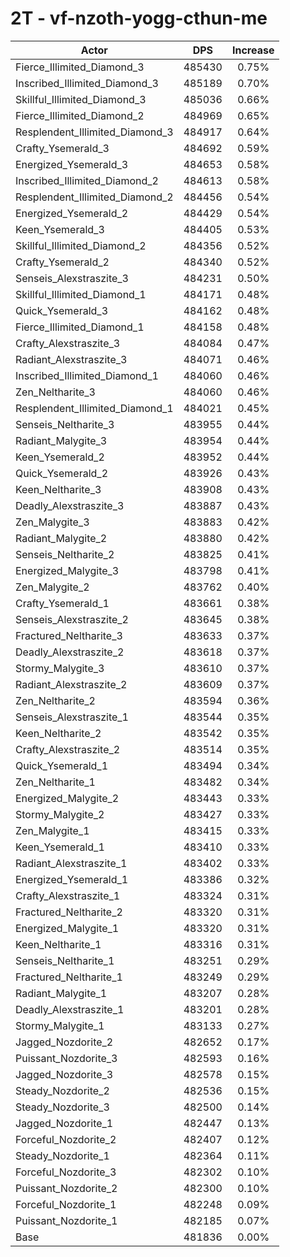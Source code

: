 # 2T - vf-nzoth-yogg-cthun-me
| Actor | DPS | Increase |
|---|:---:|:---:|
|Fierce_Illimited_Diamond_3|485430|0.75%|
|Inscribed_Illimited_Diamond_3|485189|0.70%|
|Skillful_Illimited_Diamond_3|485036|0.66%|
|Fierce_Illimited_Diamond_2|484969|0.65%|
|Resplendent_Illimited_Diamond_3|484917|0.64%|
|Crafty_Ysemerald_3|484692|0.59%|
|Energized_Ysemerald_3|484653|0.58%|
|Inscribed_Illimited_Diamond_2|484613|0.58%|
|Resplendent_Illimited_Diamond_2|484456|0.54%|
|Energized_Ysemerald_2|484429|0.54%|
|Keen_Ysemerald_3|484405|0.53%|
|Skillful_Illimited_Diamond_2|484356|0.52%|
|Crafty_Ysemerald_2|484340|0.52%|
|Senseis_Alexstraszite_3|484231|0.50%|
|Skillful_Illimited_Diamond_1|484171|0.48%|
|Quick_Ysemerald_3|484162|0.48%|
|Fierce_Illimited_Diamond_1|484158|0.48%|
|Crafty_Alexstraszite_3|484084|0.47%|
|Radiant_Alexstraszite_3|484071|0.46%|
|Inscribed_Illimited_Diamond_1|484060|0.46%|
|Zen_Neltharite_3|484060|0.46%|
|Resplendent_Illimited_Diamond_1|484021|0.45%|
|Senseis_Neltharite_3|483955|0.44%|
|Radiant_Malygite_3|483954|0.44%|
|Keen_Ysemerald_2|483952|0.44%|
|Quick_Ysemerald_2|483926|0.43%|
|Keen_Neltharite_3|483908|0.43%|
|Deadly_Alexstraszite_3|483887|0.43%|
|Zen_Malygite_3|483883|0.42%|
|Radiant_Malygite_2|483880|0.42%|
|Senseis_Neltharite_2|483825|0.41%|
|Energized_Malygite_3|483798|0.41%|
|Zen_Malygite_2|483762|0.40%|
|Crafty_Ysemerald_1|483661|0.38%|
|Senseis_Alexstraszite_2|483645|0.38%|
|Fractured_Neltharite_3|483633|0.37%|
|Deadly_Alexstraszite_2|483618|0.37%|
|Stormy_Malygite_3|483610|0.37%|
|Radiant_Alexstraszite_2|483609|0.37%|
|Zen_Neltharite_2|483594|0.36%|
|Senseis_Alexstraszite_1|483544|0.35%|
|Keen_Neltharite_2|483542|0.35%|
|Crafty_Alexstraszite_2|483514|0.35%|
|Quick_Ysemerald_1|483494|0.34%|
|Zen_Neltharite_1|483482|0.34%|
|Energized_Malygite_2|483443|0.33%|
|Stormy_Malygite_2|483427|0.33%|
|Zen_Malygite_1|483415|0.33%|
|Keen_Ysemerald_1|483410|0.33%|
|Radiant_Alexstraszite_1|483402|0.33%|
|Energized_Ysemerald_1|483386|0.32%|
|Crafty_Alexstraszite_1|483324|0.31%|
|Fractured_Neltharite_2|483320|0.31%|
|Energized_Malygite_1|483320|0.31%|
|Keen_Neltharite_1|483316|0.31%|
|Senseis_Neltharite_1|483251|0.29%|
|Fractured_Neltharite_1|483249|0.29%|
|Radiant_Malygite_1|483207|0.28%|
|Deadly_Alexstraszite_1|483201|0.28%|
|Stormy_Malygite_1|483133|0.27%|
|Jagged_Nozdorite_2|482652|0.17%|
|Puissant_Nozdorite_3|482593|0.16%|
|Jagged_Nozdorite_3|482578|0.15%|
|Steady_Nozdorite_2|482536|0.15%|
|Steady_Nozdorite_3|482500|0.14%|
|Jagged_Nozdorite_1|482447|0.13%|
|Forceful_Nozdorite_2|482407|0.12%|
|Steady_Nozdorite_1|482364|0.11%|
|Forceful_Nozdorite_3|482302|0.10%|
|Puissant_Nozdorite_2|482300|0.10%|
|Forceful_Nozdorite_1|482248|0.09%|
|Puissant_Nozdorite_1|482185|0.07%|
|Base|481836|0.00%|
